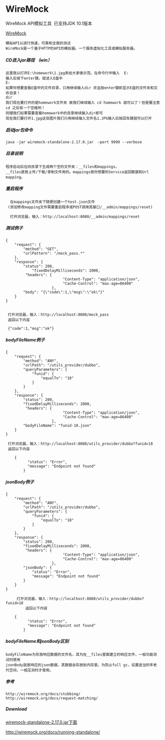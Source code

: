 # WireMock
WireMock API模拟工具  已支持JDK 10.1版本

[WireMock](http://wiremock.org/)


    模拟API以进行快速，可靠和全面的测试
    WireMock是一个基于HTTP的API的模拟器。一个服务虚拟化工具或模拟服务器。

##### CD进入jar路径 （win）

    这里我以打开E:\homework\1.jpg来给大家做示范。在命令行中输入  E:  
    输入后按下enter键。就进入E盘中
    E:
    如果你想要查看E盘中的文件目录，只用继续输入dir 并且按enter键即显示E盘的文件夹和文件目录！
    dir
    我们现在要打开的是homework文件夹 故我们继续输入 cd homework 就可以了！但是要注意cd 之后有一个空格哟！
    同理我们如果需要查看homework中的目录继续输入dir即可
    现在我们要打开1.jpg这张图片我们只用继续输入文件名1.JPG输入后按回车键就可以打开

##### 启动jar包命令

    java -jar wiremock-standalone-2.17.0.jar  –port 9999 --verbose
      
##### 目录说明

    程序启动后在同目录下生成两个空的文件夹：__files和mappings。
    __files是放上传/下载/录制文件用的。mappings放你想要的Service返回数据和Url mapping。
    
##### 重启程序
     
      在mappings文件夹下随便创建一个test.json文件
     (添加修改mapping文件需要重启程序或POST调用其接口/__admin/mappings/reset)
      
      打开浏览器，输入：http://localhost:8080/__admin/mappings/reset

##### 测试例子

	{
		"request": {
			"method": "GET",
			"urlPattern": "/mock_pass.*"
		},
		"response": {
			"status": 200,
		        "fixedDelayMilliseconds": 2000,
			 "headers": {
          		              "Content-Type": "application/json",
         		              "Cache-Control": "max-age=86400"
      				     },
			"body": "{\"code\":1,\"msg\":\"ok\"}"
		}
	}

	
	 打开浏览器，输入：http://localhost:8080/mock_pass
	 返回以下内容
	
	 {"code":1,"msg":"ok"}

##### bodyFileName例子
	{
		"request": {
			"method": "ANY",
			"urlPath": "/utils_provider/dubbo",
			"queryParameters": {
				"funid": {
					"equalTo": "18"
				}
			}
		},
		"response": {
			"status": 200,
			"fixedDelayMilliseconds": 2000, 
			 "headers": {
          		              "Content-Type": "application/json",
         		              "Cache-Control": "max-age=86400"
      				     },
			"bodyFileName": "funid-18.json"
		}
	}
	
	 打开浏览器，输入：http://localhost:8080/utils_provider/dubbo?funid=18
	 返回以下内容
	
		{
	          "status": "Error",
	          "message": "Endpoint not found"
	        }

##### jsonBody例子
	{
		"request": {
			"method": "ANY",
			"urlPath": "/utils_provider/dubbo",
			"queryParameters": {
				"funid": {
					"equalTo": "18"
				}
			}
		},
		"response": {
			"status": 200,
			"fixedDelayMilliseconds": 2000, 
			 "headers": {
          		              "Content-Type": "application/json",
         		              "Cache-Control": "max-age=86400"
      				     },
			"jsonBody": {
				"status": "Error",
				"message": "Endpoint not found"
			}
		}
	}
	
		 打开浏览器，输入：http://localhost:8080/utils_provider/dubbo?funid=18
	         返回以下内容
	
		{
	          "status": "Error",
	          "message": "Endpoint not found"
	        }

##### bodyFileName和jsonBody区别

    bodyFileName为存放响应数据的文件名，其为在__files里面建立的响应文件，一般功能测试时使用
    jsonBody就是响应的json数据，其数据会存放到内存里。为防止full gc，设置适当的年老代空间，一般压测时才使用。

##### 参考

    http://wiremock.org/docs/stubbing/
    http://wiremock.org/docs/request-matching/

##### Download

[wiremock-standalone-2.17.0.jar下载](https://github.com/13570524658/WireMock/raw/master/wiremock-standalone-2.17.0.jar)

http://wiremock.org/docs/running-standalone/

